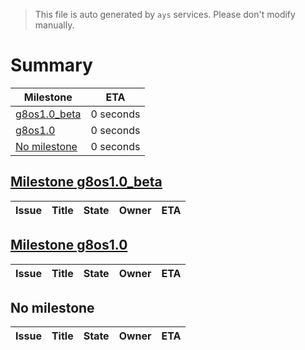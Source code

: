> This file is auto generated by `ays` services. Please don't modify manually.

# Summary
|Milestone|ETA|
|---------|---|
|[g8os1.0_beta](#milestone-g8os10_beta)|0 seconds|
|[g8os1.0](#milestone-g8os10)|0 seconds|
|[No milestone](#no-milestone)|0 seconds|

## [Milestone g8os1.0_beta](milestones/2:g8os1.0_beta.md)


|Issue|Title|State|Owner|ETA|
|-----|-----|-----|-----|---|

## [Milestone g8os1.0](milestones/3:g8os1.0.md)


|Issue|Title|State|Owner|ETA|
|-----|-----|-----|-----|---|




## No milestone
|Issue|Title|State|Owner|ETA|
|-----|-----|-----|-----|---|
